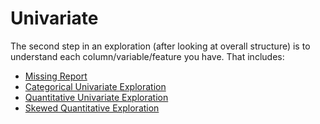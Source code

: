 # Univariate
The second step in an exploration (after looking at overall structure) is to understand each column/variable/feature you have. That includes:
- [Missing Report](https://github.com/danielrferreira/pySETTV/tree/main/02%20-%20Explore/Univariate/Missing)
- [Categorical Univariate Exploration](https://github.com/danielrferreira/pySETTV/tree/main/02%20-%20Explore/Univariate/Categorical)
- [Quantitative Univariate Exploration](https://github.com/danielrferreira/pySETTV/tree/main/02%20-%20Explore/Univariate/Quantitative)
- [Skewed Quantitative Exploration](https://github.com/danielrferreira/pySETTV/tree/main/02%20-%20Explore/Univariate/Skewed%20Quantitative)
